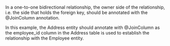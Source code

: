 In a one-to-one bidirectional relationship, the owner side of the relationship, i.e. the side that holds the foreign key, should be annotated with the @JoinColumn annotation.

In this example, the Address entity should annotate with @JoinColumn as the employee_id column in the Address table is used to establish the relationship with the Employee entity.
